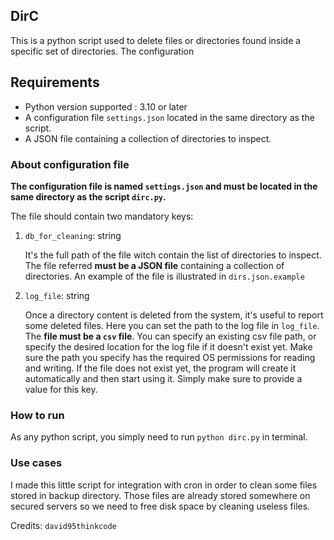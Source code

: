 ## DirC

This is a python script used to delete files or directories found inside a specific set of directories.
The configuration 

## Requirements

- Python version supported : 3.10 or later
- A configuration file `settings.json` located in the same directory as the script.
- A JSON file containing a collection of directories to inspect.

### About configuration file

**The configuration file is named `settings.json` and must be located in the same directory as the script `dirc.py`.**

The file should contain two mandatory keys:

1. `db_for_cleaning`: string

    It's the full path of the file witch contain the list of directories to inspect.
   The file referred **must be a JSON file** containing a collection of directories.
   An example of the file is illustrated in `dirs.json.example`


2. `log_file`: string
    
    Once a directory content is deleted from the system, it's useful to report some deleted files.
Here you can set the path to the log file in `log_file`. The **file must be a `csv` file**. 
You can specify an existing csv file path, or specify the desired location for the log file if it doesn't exist yet. 
Make sure the path you specify has the required OS permissions for reading and writing.
If the file does not exist yet, the program will create it automatically and then start using it.
Simply make sure to provide a value for this key.

### How to run

As any python script, you simply need to run `python dirc.py` in terminal.

### Use cases

I made this little script for integration with cron in order to clean some files stored in backup directory. 
Those files are already stored somewhere on secured servers so we need to free disk space by cleaning useless files.


Credits: 
`david95thinkcode`